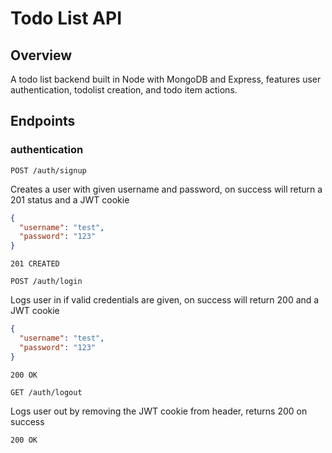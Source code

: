 # Todo List API

## Overview
A todo list backend built in Node with MongoDB and Express, features user authentication, todolist creation, and todo item actions.

## Endpoints

### authentication
```http
POST /auth/signup
```
Creates a user with given username and password, on success will return a 201 status and a JWT cookie
```json
{
  "username": "test",
  "password": "123"
}
```
```http
201 CREATED
```
```http
POST /auth/login
```
Logs user in if valid credentials are given, on success will return 200 and a JWT cookie
```json
{
  "username": "test",
  "password": "123"  
}
```
```http
200 OK
```
```http
GET /auth/logout
```
Logs user out by removing the JWT cookie from header, returns 200 on success
```http
200 OK
```


